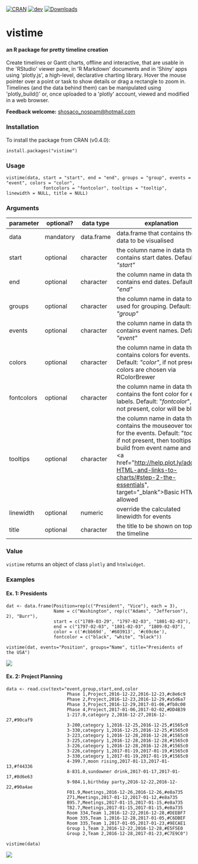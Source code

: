 [![CRAN](http://www.r-pkg.org/badges/version/vistime)](https://cran.r-project.org/package=vistime)
[![dev](https://img.shields.io/badge/dev-0.4.1-yellow.svg)](commits/master)
[![Downloads](http://cranlogs.r-pkg.org/badges/last-week/vistime)](https://www.r-pkg.org/pkg/vistime)

# vistime
#### an R package for pretty timeline creation

Create timelines or Gantt charts, offline and interactive, that are usable in the 'RStudio' viewer pane, in 'R Markdown' documents and in 'Shiny' apps using 'plotly.js', a high-level, declarative charting library. Hover the mouse pointer over a point or task to show details or drag a rectangle to zoom in. Timelines (and the data behind them) can be manipulated using 'plotly_build()' or, once uploaded to a 'plotly' account, viewed and modified in a web browser.

**Feedback welcome:** shosaco_nospam@hotmail.com  


### Installation

To install the package from CRAN (v0.4.0):

```{r}
install.packages("vistime")
```
<!--
To install the development version (v0.4.0, most recent fixes and improvements, but not released on CRAN yet, see NEWS), run the following code in an R console:
```{r}
require("devtools")
devtools::install_github("shosaco/vistime")
```
-->

### Usage

```{r}
vistime(data, start = "start", end = "end", groups = "group", events = "event", colors = "color", 
              fontcolors = "fontcolor", tooltips = "tooltip", linewidth = NULL, title = NULL)
````


### Arguments

parameter | optional? | data type | explanation 
--------- |----------- | -------- | ----------- 
data | mandatory | data.frame | data.frame that contains the data to be visualised
start | optional | character | the column name in data that contains start dates. Default: *"start"*
end | optional | character | the column name in data that contains end dates. Default: *"end"*
groups | optional | character | the column name in data to be used for grouping. Default: *"group"*
events | optional | character | the column name in data that contains event names. Default: *"event"*
colors | optional | character | the column name in data that contains colors for events. Default: *"color"*, if not present, colors are chosen via RColorBrewer
fontcolors | optional | character | the column name in data that contains the font color for event labels. Default: "*fontcolor*", if not present, color will be black
tooltips | optional | character | the column name in data that contains the mouseover tooltips for the events. Default: "*tooltip*", if not present, then tooltips are build from event name and date. <a href="http://help.plot.ly/adding-HTML-and-links-to-charts/#step-2-the-essentials", target="_blank">Basic HTML</a> is allowed
linewidth | optional | numeric | override the calculated linewidth for events
title | optional | character | the title to be shown on top of the timeline

### Value

`vistime` returns an object of class `plotly` and `htmlwidget`.


### Examples  

#### Ex. 1: Presidents
```{r}
dat <- data.frame(Position=rep(c("President", "Vice"), each = 3),
                  Name = c("Washington", rep(c("Adams", "Jefferson"), 2), "Burr"),
                  start = c("1789-03-29", "1797-02-03", "1801-02-03"),
                  end = c("1797-02-03", "1801-02-03", "1809-02-03"),
                  color = c('#cbb69d', '#603913', '#c69c6e'),
                  fontcolor = c("black", "white", "black"))
                  
vistime(dat, events="Position", groups="Name", title="Presidents of the USA")
````
![](inst/img/ex2.png)

#### Ex. 2: Project Planning
````{r}
data <- read.csv(text="event,group,start,end,color
                       Phase 1,Project,2016-12-22,2016-12-23,#c8e6c9
                       Phase 2,Project,2016-12-23,2016-12-29,#a5d6a7
                       Phase 3,Project,2016-12-29,2017-01-06,#fb8c00
                       Phase 4,Project,2017-01-06,2017-02-02,#DD4B39
                       1-217.0,category 2,2016-12-27,2016-12-27,#90caf9
                       3-200,category 1,2016-12-25,2016-12-25,#1565c0
                       3-330,category 1,2016-12-25,2016-12-25,#1565c0
                       3-223,category 1,2016-12-28,2016-12-28,#1565c0
                       3-225,category 1,2016-12-28,2016-12-28,#1565c0
                       3-226,category 1,2016-12-28,2016-12-28,#1565c0
                       3-226,category 1,2017-01-19,2017-01-19,#1565c0
                       3-330,category 1,2017-01-19,2017-01-19,#1565c0
                       4-399.7,moon rising,2017-01-13,2017-01-13,#f44336
                       8-831.0,sundowner drink,2017-01-17,2017-01-17,#8d6e63
                       9-984.1,birthday party,2016-12-22,2016-12-22,#90a4ae
                       F01.9,Meetings,2016-12-26,2016-12-26,#e8a735
                       Z71,Meetings,2017-01-12,2017-01-12,#e8a735
                       B95.7,Meetings,2017-01-15,2017-01-15,#e8a735
                       T82.7,Meetings,2017-01-15,2017-01-15,#e8a735
                       Room 334,Team 1,2016-12-22,2016-12-28,#DEEBF7
                       Room 335,Team 1,2016-12-28,2017-01-05,#C6DBEF
                       Room 335,Team 1,2017-01-05,2017-01-23,#9ECAE1
                       Group 1,Team 2,2016-12-22,2016-12-28,#E5F5E0
                       Group 2,Team 2,2016-12-28,2017-01-23,#C7E9C0")
                           
vistime(data)
````

![](inst/img/ex3.png)

